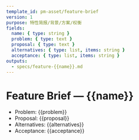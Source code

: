 ```yaml
---
template_id: pm-asset/feature-brief
version: 1
purpose: 特性简报/背景/方案/权衡
fields:
  name: { type: string }
  problem: { type: text }
  proposal: { type: text }
  alternatives: { type: list, items: string }
  acceptance: { type: list, items: string }
outputs:
  - specs/feature-{{name}}.md
---
```


# Feature Brief — {{name}}

- Problem: {{problem}}
- Proposal: {{proposal}}
- Alternatives: {{alternatives}}
- Acceptance: {{acceptance}}
